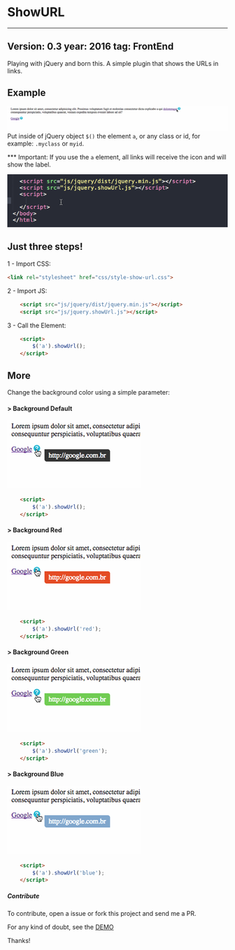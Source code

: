 # ShowURL

---
Version: 	0.3
year:   	2016
tag: 			FrontEnd
---

Playing with jQuery and born this. A simple plugin that shows the URLs in links.

## Example

![Plugin in action](img/examples/img1.gif)
Put inside of jQuery object ```$()``` the element ```a```, or any class or id, for example: ```.myclass``` or ```myid```. 

*** Important: If you use the ```a``` element, all links will receive the icon and will show the label.

![Code to call](img/examples/img2.gif)

## Just three steps!

1 - Import CSS:

```html
<link rel="stylesheet" href="css/style-show-url.css">
```

2 - Import JS:

```html
	<script src="js/jquery/dist/jquery.min.js"></script>
	<script src="js/jquery.showUrl.js"></script>
```

3 - Call the Element:

```html
	<script>
		$('a').showUrl();
	</script>
```

## More

Change the background color using a simple parameter:

#### > Background Default

![Show label in black](img/examples/imgDefault.gif)

```html
	<script>
		$('a').showUrl();
	</script>
```

#### > Background Red

![Show label in red](img/examples/imgRed.gif)

```html
	<script>
		$('a').showUrl('red');
	</script>
```

#### > Background Green

![Show label in green](img/examples/imgGreen.gif)

```html
	<script>
		$('a').showUrl('green');
	</script>
```

#### > Background Blue

![Show label in blue](img/examples/imgBlue.gif)

```html
	<script>
		$('a').showUrl('blue');
	</script>
```

##### Contribute

To contribute, open a issue or fork this project and send me a PR.

For any kind of doubt, see the [DEMO](demo-show-url.html)

Thanks!